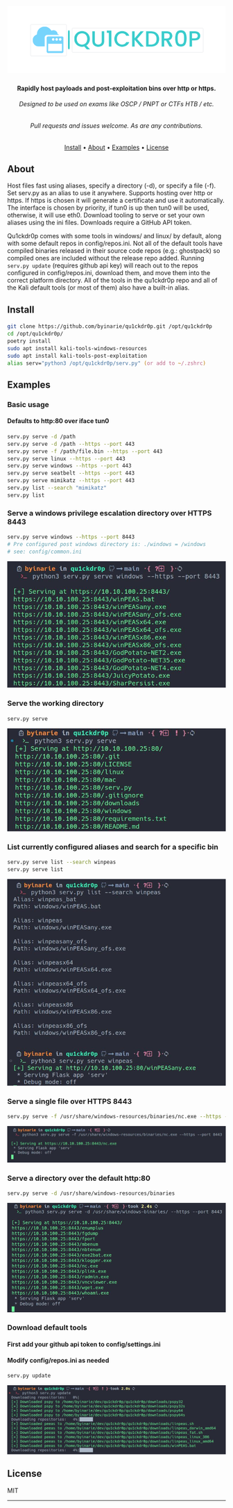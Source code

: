 
<h1 align="center">
    <img src="img/quick_drop_small.png"</img>
</h1>

<h4 align="center">Rapidly host payloads and post-exploitation bins over http or https.</h4>
<h6 align="center">Designed to be used on exams like OSCP / PNPT or CTFs HTB / etc.</h4>
<h6 align="center">Pull requests and issues welcome. As are any contributions.</h4>

<p align="center">
  <a href="#install">Install</a> •
  <a href="#install">About</a> •
  <a href="#examples">Examples</a> •
  <a href="#license">License</a>
</p>

## About
Host files fast using aliases, specify a directory (-d), or specify a file (-f). Set serv.py as an alias to use it anywhere. Supports hosting over http or https. If https is chosen it will generate a certificate and use it automatically. The interface is chosen by priority, if tun0 is up then tun0 will be used, otherwise, it will use eth0. Download tooling to serve or set your own aliases using the ini files. Downloads require a GitHub API token.

Qu1ckdr0p comes with some tools in windows/ and linux/ by default, along with some default repos in config/repos.ini. Not all of the default tools have compiled binaries released in their source code repos (e.g.: ghostpack) so compiled ones are included without the release repo added. Running `serv.py update` (requires github api key) will reach out to the repos configured in config/repos.ini, download them, and move them into the correct platform directory. All of the tools in the qu1ckdr0p repo and all of the Kali default tools (or most of them) also have a built-in alias.

## Install
```zsh
git clone https://github.com/byinarie/qu1ckdr0p.git /opt/qu1ckdr0p
cd /opt/qu1ckdr0p/ 
poetry install
sudo apt install kali-tools-windows-resources
sudo apt install kali-tools-post-exploitation
alias serv="python3 /opt/qu1ckdr0p/serv.py" (or add to ~/.zshrc)
```

## Examples 

### Basic usage
#### Defaults to http:80 over iface tun0

```zsh
serv.py serve -d /path 
serv.py serve -d /path --https --port 443
serv.py serve -f /path/file.bin --https --port 443
serv.py serve linux --https --port 443
serv.py serve windows --https --port 443
serv.py serve seatbelt --https --port 443
serv.py serve mimikatz --https --port 443
serv.py list --search "mimikatz"
serv.py list
```

### Serve a windows privilege escalation directory over HTTPS 8443

```zsh
serv.py serve windows --https --port 8443
# Pre configured post windows directory is: ./windows = /windows
# see: config/common.ini
```
<p><img src="img/serve_windows.jpg"</img>

### Serve the working directory

```zsh
serv.py serve 
```
<p><img src="img/working_dir.jpg"</img></p>

### List currently configured aliases and search for a specific bin

```zsh
serv.py serve list --search winpeas
serv.py serve list 

```

<p><img src="img/list_search_winpeas.jpg"</img>


### Serve a single file over HTTPS 8443

```zsh
serv.py serve -f /usr/share/windows-resources/binaries/nc.exe --https --port 8443
```
<p><img src="img/serv_single_file.jpg"</img><p>


### Serve a directory over the default http:80

```zsh
serv.py serve -d /usr/share/windows-resources/binaries
```
<p><img src="img/serve_directory.jpg"</img></p>

### Download default tools
#### First add your github api token to config/settings.ini
#### Modify config/repos.ini as needed

```zsh
serv.py update
```
<p><img src="img/update.jpg"</img></p>



## License

MIT

---

